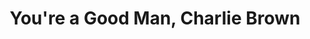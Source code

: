 ---
layout: productions
title: You're a Good Man, Charlie Brown
year: 1986
featured_image: 
category:
Theatre: Players by the Sea
cast:
crew:
  Director: Michael Lipp
external_links:
---